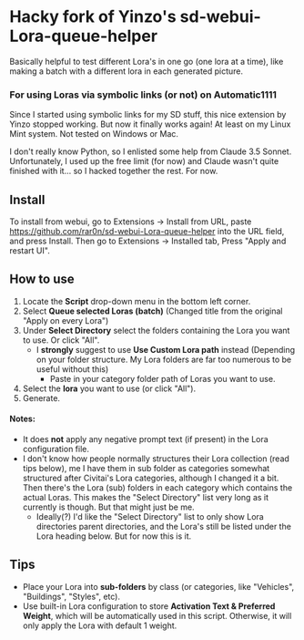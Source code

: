 # Hacky fork of Yinzo's sd-webui-Lora-queue-helper

Basically helpful to test different Lora's in one go (one lora at a time), like making a batch with a different lora in each generated picture.

### For using Loras via symbolic links (or not) on Automatic1111

Since I started using symbolic links for my SD stuff, this nice extension by Yinzo stopped working. But now it finally works again! At least on my Linux Mint system. Not tested on Windows or Mac.

I don't really know Python, so I enlisted some help from Claude 3.5 Sonnet.
Unfortunately, I used up the free limit (for now) and Claude wasn't quite finished with it... so I hacked together the rest. For now.

## Install
To install from webui, go to Extensions -> Install from URL, paste https://github.com/rar0n/sd-webui-Lora-queue-helper into the URL field, and press Install.
Then go to Extensions -> Installed tab, Press "Apply and restart UI".

## How to use
1. Locate the **Script** drop-down menu in the bottom left corner.
2. Select **Queue selected Loras (batch)** (Changed title from the original "Apply on every Lora")
3. Under **Select Directory** select the folders containing the Lora you want to use. Or click "All".
   + I **strongly** suggest to use **Use Custom Lora path** instead (Depending on your folder structure. My Lora folders are far too numerous to be useful without this)
       + Paste in your category folder path of Loras you want to use.
4. Select the **lora** you want to use (or click "All").
5. Generate.

#### Notes:

- It does **not** apply any negative prompt text (if present) in the Lora configuration file.
- I don't know how people normally structures their Lora collection (read tips below), me I have them in sub folder as categories somewhat structured after Civitai's Lora categories, although I changed it a bit. Then there's the Lora (sub) folders in each category which contains the actual Loras. This makes the "Select Directory" list very long as it currently is though. But that might just be me.
    + Ideally(?) I'd like the "Select Directory" list to only show Lora directories parent directories, and the Lora's still be listed under the Lora heading below. But for now this is it.

## Tips
+ Place your Lora into **sub-folders** by class (or categories, like "Vehicles", "Buildings", "Styles", etc).
+ Use built-in Lora configuration to store **Activation Text & Preferred Weight**, which will be automatically used in this script. Otherwise, it will only apply the Lora with default 1 weight.

